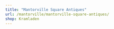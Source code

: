 ```yaml
---
title: "Mantorville Square Antiques"
url: /mantorville/mantorville-square-antiques/
shop: Kramladen
---
```

